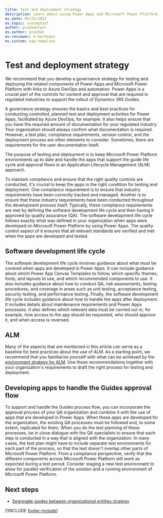 ```yaml
---
title: Test and deployment strategy
description: Learn about using Power Apps and Microsoft Power Platform for testing and deployment.
ms.date: 03/23/2023
ms.topic: conceptual
author: prashantyvr
ms.author: prashan
ms-reviewer: m-hartmann
ms.custom: bap-template
---
```


# Test and deployment strategy

We recommend that you develop a governance strategy for testing and deploying the related components of Power Apps and Microsoft Power Platform with links to Azure DevOps and automation. Power Apps is a crucial part of the controls for content and approval that are required in regulated industries to support the rollout of Dynamics 365 Guides.

A governance strategy ensures the basics and best practices for conducting controlled, planned test and deployment activities for Power Apps, facilitated by Azure DevOps, for example. It also helps ensure that you have the required amount of documentation for your regulated industry. Your organization should always confirm what documentation is required. However, a test plan, compliance requirements, version control, and the deployment process are other elements to consider. Sometimes, there are requirements for the user documentation itself.

The purpose of testing and deployment is to keep Microsoft Power Platform environments up to date and handle the apps that support the guide life cycle and approval flows in an Application Lifecycle Management (ALM) approach.

To maintain compliance and ensure that the right quality controls are conducted, it's crucial to keep the apps in the right condition for testing and deployment. One compliance requirement is to ensure that industry requirements have been correctly tracked and managed. Another is to ensure that these industry requirements have been conducted throughout the development process itself. Typically, these compliance requirements are met by defining the software development life cycle and then having it approved by quality assurance (QA). The software development life cycle follows exactly what was defined in your organization when apps were developed on Microsoft Power Platform by using Power Apps. The quality control aspect of it ensures that all relevant standards are verified and met when the apps are developed and tested.

## Software development life cycle

The software development life cycle involves guidance about what must be covered when apps are developed in Power Apps. It can include guidance about which Power App Canvas Templates to follow, which specific themes, fonts, and layouts to use, and which recommended components to use. It also includes guidance about how to conduct QA, risk assessments, testing procedures, and coverage in areas such as unit testing, acceptance testing, security testing, and performance testing. Finally, the software development life cycle includes guidance about how to handle the apps after deployment. It includes details about maintenance requirements and Power Apps processes. It also defines which relevant data must be carried out or, for example, how access to the app should be requested, who should approve it, and when access is reversed.

## ALM

Many of the aspects that are mentioned in this article can serve as a baseline for best practices about the use of ALM. As a starting point, we recommend that you familiarize yourself with what can be achieved by the [environment strategy for ALM](/power-platform/alm/environment-strategy-alm). Use these recommendations together with your organization's requirements to draft the right process for testing and deployment.

## Developing apps to handle the Guides approval flow

To support and handle the Guides process flow, you can incorporate the approval process of your QA organization and combine it with the use of apps that are developed in Power Apps. When these apps are developed for the organization, the existing QA processes must be followed and, to some extent, replicated for them. When you do the test planning of these processes, be in close dialogue with the QA specialists to ensure that each step is conducted in a way that is aligned with the organization. In many cases, the test plan might have to include separate test environments for each part of the process, so that the test doesn't overlap other parts of Microsoft Power Platform. From a compliance perspective, verify that the different components across Microsoft Power Platform still work as expected during a test period. Consider staging a new test environment to allow for parallel verification of the solution and a running environment of Microsoft Power Platform.

## Next steps

- [Segregate guides between organizational entities strategy](strategy-for-segregating-guides-between-organizational-entities.md)

[!INCLUDE [footer-include](../../includes/footer-banner.md)]
